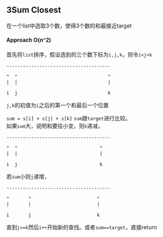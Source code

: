 ## 3Sum Closest

在一个list中选取3个数，使得3个数的和最接近target

#### Approach   O(n^2)

首先将`list`排序，假设选到的三个数下标为`i,j,k`，则令`i<j<k`

```
--------------------------------------

^  ^                                 ^
|  |                                 |

i  j                                 k
```
`j,k`的初值为`i`之后的第一个和最后一个位置

`sum = s[i] + s[j] + s[k]` `sum`跟`target`进行比较。  
如果`sum`大，说明和要往小变，则`k`递减，  

```
--------------------------------------

^  ^                              ^
|  |                              |

i  j                              k
```

若`sum`小则`j`递增，  

```
--------------------------------------

^       ^                        ^
|       |                        |

i       j                        k
```
直到`j>=k`然后`i++`开始新的查找。或者`sum==target`，直接return